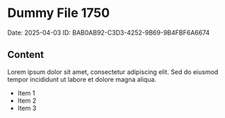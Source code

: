 # Dummy File 1750

Date: 2025-04-03
ID: BAB0AB92-C3D3-4252-9B69-9B4FBF6A6674

## Content

Lorem ipsum dolor sit amet, consectetur adipiscing elit.
Sed do eiusmod tempor incididunt ut labore et dolore magna aliqua.

* Item 1
* Item 2
* Item 3

